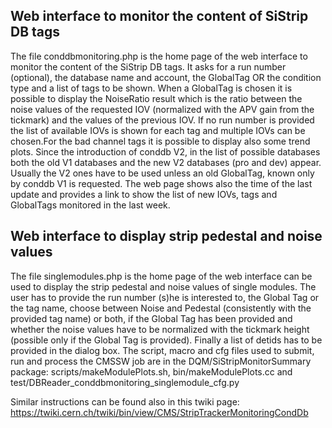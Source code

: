## Web interface to monitor the content of SiStrip DB tags
The file conddbmonitoring.php is the home page of the web interface to monitor the content of the SiStrip DB tags. It asks for a run number (optional), the database name and account, the GlobalTag OR the condition type and a list of tags to be shown. When a GlobalTag is chosen it is possible to display the NoiseRatio result which is the ratio between the noise values of the requested IOV (normalized with the APV gain from the tickmark) and the values of the previous IOV. If no run number is provided the list of available IOVs is shown for each tag and multiple IOVs can be chosen.For the bad channel tags it is possible to display also some trend plots. Since the introduction of conddb V2, in the list of possible databases both the old V1 databases and the new V2 databases (pro and dev) appear. Usually the V2 ones have to be used unless an old GlobalTag, known only by conddb V1 is requested. The web page shows also the time of the last update and provides a link to show the list of new IOVs, tags and GlobalTags monitored in the last week.

## Web interface to display strip pedestal and noise values
The file singlemodules.php is the home page of the web interface can be used to display the strip pedestal and noise values of single modules. The user has to provide the run number (s)he is interested to, the Global Tag or the tag name, choose between Noise and Pedestal (consistently with the provided tag name) or both, if the Global Tag has been provided and whether the noise values have to be normalized with the tickmark height (possible only if the Global Tag is provided). Finally a list of detids has to be provided in the dialog box.
The script, macro and cfg files used to submit, run and process the CMSSW job are in the DQM/SiStripMonitorSummary package: scripts/makeModulePlots.sh, bin/makeModulePlots.cc and test/DBReader_conddbmonitoring_singlemodule_cfg.py

Similar instructions can be found also in this twiki page: 
https://twiki.cern.ch/twiki/bin/view/CMS/StripTrackerMonitoringCondDb
